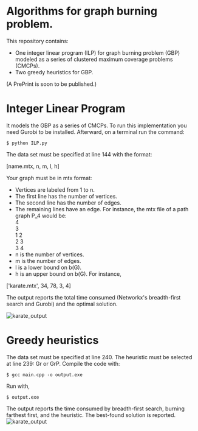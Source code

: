 # Algorithms for graph burning problem.
This repository contains:
- One integer linear program (ILP) for graph burning problem (GBP) modeled as a series of clustered maximum coverage problems (CMCPs).
- Two greedy heuristics for GBP.

(A PrePrint is soon to be published.)

# Integer Linear Program
It models the GBP as a series of CMCPs. To run this implementation you need Gurobi to be installed. Afterward, on a terminal run the command:
```
$ python ILP.py
```
The data set must be specified at line 144 with the format:

[name.mtx, n, m, l, h]

Your graph must be in mtx format:
- Vertices are labeled from 1 to n.
- The first line has the number of vertices.
- The second line has the number of edges.
- The remaining lines have an edge. For instance, the mtx file of a path graph P_4 would be:  
4  
3  
1 2  
2 3  
3 4  
- n is the number of vertices.
- m is the number of edges.
- l is a lower bound on b(G).
- h is an upper bound on b(G).
For instance,

['karate.mtx', 34, 78, 3, 4]

The output reports the total time consumed (Networkx's breadth-first search and Gurobi) and the optimal solution.

![karate_output](https://github.com/jesgadiaz/GreedyBurning/blob/main/imgs/karate_gurobi.png?raw=true)

# Greedy heuristics
The data set must be specified at line 240.
The heuristic must be selected at line 239: Gr or GrP.
Compile the code with:
```
$ gcc main.cpp -o output.exe
```
Run with,
```
$ output.exe
```
The output reports the time consumed by breadth-first search, burning farthest first, and the heuristic. The best-found solution is reported.
![karate_output](https://github.com/jesgadiaz/GreedyBurning/blob/main/imgs/karate_gr.png?raw=true)
